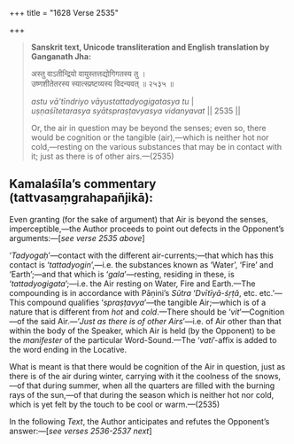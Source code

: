 +++
title = "1628 Verse 2535"

+++
> **Sanskrit text, Unicode transliteration and English translation by Ganganath Jha:** 
>
> अस्तु वाऽतीन्द्रियो वायुस्तत्तद्योगिगतस्य तु ।  
> उष्णशीतेतरस्य स्यात्स्प्रष्टव्यस्य विदन्यवत् ॥ २५३५ ॥ 
>
> *astu vā'tīndriyo vāyustattadyogigatasya tu* \|  
> *uṣṇaśītetarasya syātspraṣṭavyasya vidanyavat* \|\| 2535 \|\| 
>
> Or, the air in question may be beyond the senses; even so, there would be cognition or the tangible (air),—which is neither hot nor cold,—resting on the various substances that may be in contact with it; just as there is of other airs.—(2535)



## Kamalaśīla’s commentary (tattvasaṃgrahapañjikā):

Even granting (for the sake of argument) that Air is beyond the senses, imperceptible,—the Author proceeds to point out defects in the Opponent’s arguments:—[*see verse 2535 above*]

‘*Tadyogaḥ*’—contact with the different air-currents;—that which has this contact is ‘*tattadyogin*’,—i.e. the substances known as ‘Water’, ‘Fire’ and ‘Earth’;—and that which is ‘*gala*’—resting, residing in these, is ‘*tattadyogigata*’;—i.e. the Air resting on Water, Fire and Earth.—The compounding is in accordance with Pāṇini’s *Sūtra* ‘*Dvītīyā-śṛṭā*, etc. etc.’—This compound qualifies ‘*spraṣṭavya*’—the tangible Air;—which is of a nature that is different from *hot* and *cold*.—There should be ‘*vit*’—Cognition—of the said Air.—‘*Just as there is of other Airs*’—i.e. of Air other than that within the body of the Speaker, which Air is held (by the Opponent) to be the *manifester* of the particular Word-Sound.—The ‘*vati*’-affix is added to the word ending in the Locative.

What is meant is that there would be cognition of the Air in question, just as there is of the air during winter, carrying with it the coolness of the snows,—of that during summer, when all the quarters are filled with the burning rays of the sun,—of that during the season which is neither hot nor cold, which is yet felt by the touch to be cool or warm.—(2535)

In the following *Text*, the Author anticipates and refutes the Opponent’s answer:—[*see verses 2536-2537 next*]


